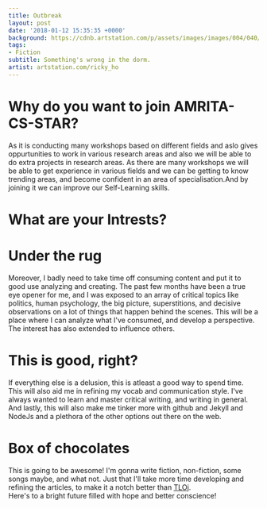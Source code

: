 ```yaml
---
title: Outbreak
layout: post
date: '2018-01-12 15:35:35 +0000'
background: https://cdnb.artstation.com/p/assets/images/images/004/040/769/large/ricky-ho-zombie-alley.jpg?1479754248
tags:
- Fiction
subtitle: Something's wrong in the dorm.
artist: artstation.com/ricky_ho
---
```


# Why do you want to join AMRITA-CS-STAR?
As it is conducting many workshops based on different fields and aslo gives oppurtunities to work in various research areas and also we will be able to do extra projects in research areas. As there are many workshops we will be able to get experience in various fields and we can be getting to know trending areas, and become confident in an area of specialisation.And by joining it we can improve our Self-Learning skills. 


# What are your Intrests?


# Under the rug
Moreover, I badly need to take time off consuming content and put it to good use analyzing and creating. The past few months have
been a true eye opener for me, and I was exposed to an array of critical topics like politics, human psychology, the big picture,
superstitions, and decisive observations on a lot of things that happen behind the scenes. This will be a place where I can analyze
what I've consumed, and develop a perspective. The interest has also extended to influence others.

# This is good, right?
If everything else is a delusion, this is atleast a good way to spend time. This will also aid me in refining my vocab and communication style. I've always wanted to learn and master critical writing, and writing in general. And lastly, this will also make me tinker more with github and Jekyll and NodeJs and a plethora of the other options out there on the web.

# Box of chocolates
This is going to be awesome! I'm gonna write fiction, non-fiction, some songs maybe, and what not. Just that I'll take more time
developing and refining the articles, to make it a notch better than <a href="http://tlojarus.blogspot.in/">TLOj</a>.<br>
Here's to a bright future filled with hope and better conscience!

